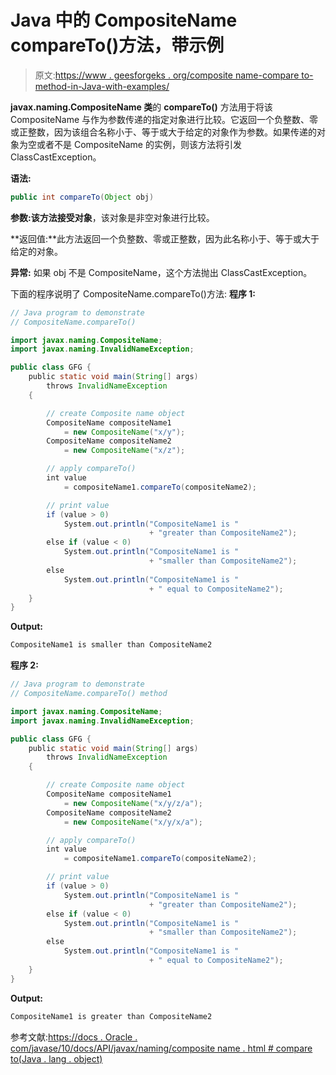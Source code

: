 # Java 中的 CompositeName compareTo()方法，带示例

> 原文:[https://www . geesforgeks . org/composite name-compare to-method-in-Java-with-examples/](https://www.geeksforgeeks.org/compositename-compareto-method-in-java-with-examples/)

**javax.naming.CompositeName 类**的 **compareTo()** 方法用于将该 CompositeName 与作为参数传递的指定对象进行比较。它返回一个负整数、零或正整数，因为该组合名称小于、等于或大于给定的对象作为参数。如果传递的对象为空或者不是 CompositeName 的实例，则该方法将引发 ClassCastException。

**语法:**

```java
public int compareTo(Object obj)

```

**参数:**该方法接受**对象**，该对象是非空对象进行比较。

**返回值:**此方法返回一个负整数、零或正整数，因为此名称小于、等于或大于给定的对象。

**异常:**
如果 obj 不是 CompositeName，这个方法抛出 ClassCastException。

下面的程序说明了 CompositeName.compareTo()方法:
**程序 1:**

```java
// Java program to demonstrate
// CompositeName.compareTo()

import javax.naming.CompositeName;
import javax.naming.InvalidNameException;

public class GFG {
    public static void main(String[] args)
        throws InvalidNameException
    {

        // create Composite name object
        CompositeName compositeName1
            = new CompositeName("x/y");
        CompositeName compositeName2
            = new CompositeName("x/z");

        // apply compareTo()
        int value
            = compositeName1.compareTo(compositeName2);

        // print value
        if (value > 0)
            System.out.println("CompositeName1 is "
                               + "greater than CompositeName2");
        else if (value < 0)
            System.out.println("CompositeName1 is "
                               + "smaller than CompositeName2");
        else
            System.out.println("CompositeName1 is "
                               + " equal to CompositeName2");
    }
}
```

**Output:**

```java
CompositeName1 is smaller than CompositeName2

```

**程序 2:**

```java
// Java program to demonstrate
// CompositeName.compareTo() method

import javax.naming.CompositeName;
import javax.naming.InvalidNameException;

public class GFG {
    public static void main(String[] args)
        throws InvalidNameException
    {

        // create Composite name object
        CompositeName compositeName1
            = new CompositeName("x/y/z/a");
        CompositeName compositeName2
            = new CompositeName("x/y/x/a");

        // apply compareTo()
        int value
            = compositeName1.compareTo(compositeName2);

        // print value
        if (value > 0)
            System.out.println("CompositeName1 is "
                               + "greater than CompositeName2");
        else if (value < 0)
            System.out.println("CompositeName1 is "
                               + "smaller than CompositeName2");
        else
            System.out.println("CompositeName1 is "
                               + " equal to CompositeName2");
    }
}
```

**Output:**

```java
CompositeName1 is greater than CompositeName2

```

参考文献:[https://docs . Oracle . com/javase/10/docs/API/javax/naming/composite name . html # compare to(Java . lang . object)](https://docs.oracle.com/javase/10/docs/api/javax/naming/CompositeName.html#compareTo(java.lang.Object))